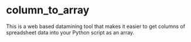# column_to_array
This is a web based datamining tool that makes it easier to get columns of spreadsheet data into your Python script as an array.
